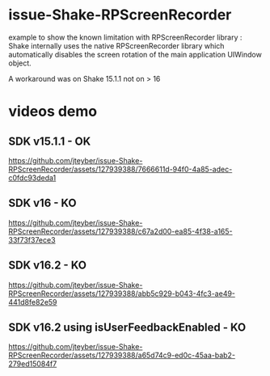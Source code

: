 # issue-Shake-RPScreenRecorder
example to show the known limitation with RPScreenRecorder library : 
Shake internally uses the native RPScreenRecorder library which automatically disables the screen rotation of the main application UIWindow object.

A workaround was on Shake 15.1.1 not on > 16

# videos demo 

## SDK v15.1.1 - OK

https://github.com/jteyber/issue-Shake-RPScreenRecorder/assets/127939388/7666611d-94f0-4a85-adec-c0fdc93deda1

## SDK v16 - KO

https://github.com/jteyber/issue-Shake-RPScreenRecorder/assets/127939388/c67a2d00-ea85-4f38-a165-33f73f37ece3


## SDK v16.2 - KO

https://github.com/jteyber/issue-Shake-RPScreenRecorder/assets/127939388/abb5c929-b043-4fc3-ae49-441d8fe82e59

## SDK v16.2 using isUserFeedbackEnabled - KO

https://github.com/jteyber/issue-Shake-RPScreenRecorder/assets/127939388/a65d74c9-ed0c-45aa-bab2-279ed15084f7




